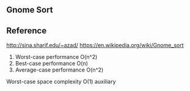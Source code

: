 Gnome Sort
----------

## Reference
http://sina.sharif.edu/~azad/
https://en.wikipedia.org/wiki/Gnome_sort

1. Worst-case performance O(n^2)
2. Best-case performance O(n)
3. Average-case performance O(n^2)

Worst-case space complexity O(1) auxiliary

